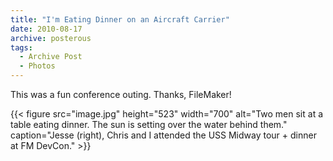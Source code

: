 ```yaml
---
title: "I'm Eating Dinner on an Aircraft Carrier"
date: 2010-08-17
archive: posterous
tags: 
  - Archive Post
  - Photos
---
```


This was a fun conference outing. Thanks, FileMaker!

{{< figure 
	src="image.jpg" 
	height="523" 
	width="700" 
	alt="Two men sit at a table eating dinner. The sun is setting over the water behind them." 
	caption="Jesse (right), Chris and I attended the USS Midway tour + dinner at FM DevCon." >}}